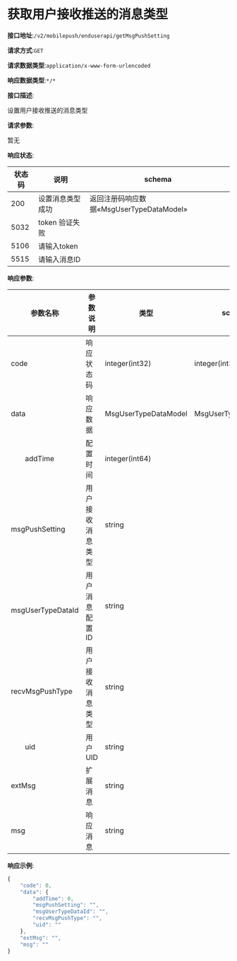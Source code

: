 # 获取用户接收推送的消息类型


**接口地址**:`/v2/mobilepush/enduserapi/getMsgPushSetting`


**请求方式**:`GET`


**请求数据类型**:`application/x-www-form-urlencoded`


**响应数据类型**:`*/*`

**接口描述**:<p>设置用户接收推送的消息类型</p>


**请求参数**:


暂无


**响应状态**:


| 状态码 | 说明             | schema                                   |
| ------ | ---------------- | ---------------------------------------- |
| 200    | 设置消息类型成功 | 返回注册码响应数据«MsgUserTypeDataModel» |
| 5032   | token 验证失败   |                                          |
| 5106   | 请输入token      |                                          |
| 5515   | 请输入消息ID     |                                          |


**响应参数**:


| 参数名称                      | 参数说明         | 类型                 | schema               |
| ----------------------------- | ---------------- | -------------------- | -------------------- |
| code                          | 响应状态码       | integer(int32)       | integer(int32)       |
| data                          | 响应数据         | MsgUserTypeDataModel | MsgUserTypeDataModel |
| &emsp;&emsp;addTime           | 配置时间         | integer(int64)       |                      |
| &emsp;&emsp;msgPushSetting    | 用户接收消息类型 | string               |                      |
| &emsp;&emsp;msgUserTypeDataId | 用户消息配置ID   | string               |                      |
| &emsp;&emsp;recvMsgPushType   | 用户接收消息类型 | string               |                      |
| &emsp;&emsp;uid               | 用户UID          | string               |                      |
| extMsg                        | 扩展消息         | string               |                      |
| msg                           | 响应消息         | string               |                      |


**响应示例**:
```javascript
{
	"code": 0,
	"data": {
		"addTime": 0,
		"msgPushSetting": "",
		"msgUserTypeDataId": "",
		"recvMsgPushType": "",
		"uid": ""
	},
	"extMsg": "",
	"msg": ""
}
```
